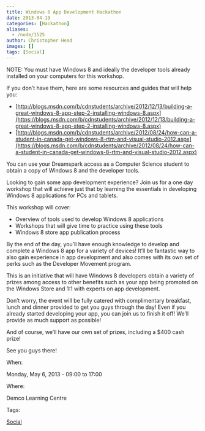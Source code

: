 ```yaml
---
title: Windows 8 App Development Hackathon
date: 2013-04-19
categories: [Hackathon]
aliases:
  - /node/1525
author: Christopher Head
images: []
tags: [Social]
---
```


NOTE: You must have Windows 8 and ideally the developer tools already installed on your computers for this workshop.

If you don’t have them, here are some resources and guides that will help you:

*   [http://blogs.msdn.com/b/cdnstudents/archive/2012/12/13/building-a-great-windows-8-app-step-2-installing-windows-8.aspx](https://blogs.msdn.com/b/cdnstudents/archive/2012/12/13/building-a-great-windows-8-app-step-2-installing-windows-8.aspx)
*   [http://blogs.msdn.com/b/cdnstudents/archive/2012/08/24/how-can-a-student-in-canada-get-windows-8-rtm-and-visual-studio-2012.aspx](https://blogs.msdn.com/b/cdnstudents/archive/2012/08/24/how-can-a-student-in-canada-get-windows-8-rtm-and-visual-studio-2012.aspx)

You can use your Dreamspark access as a Computer Science student to obtain a copy of Windows 8 and the developer tools.

Looking to gain some app development experience? Join us for a one day workshop that will achieve just that by learning the essentials in developing Windows 8 applications for PCs and tablets.

This workshop will cover:

*   Overview of tools used to develop Windows 8 applications
*   Workshops that will give time to practice using these tools
*   Windows 8 store app publication process

By the end of the day, you’ll have enough knowledge to develop and complete a Windows 8 app for a variety of devices! It’ll be fantastic way to also gain experience in app development and also comes with its own set of perks such as the Developer Movement program.

This is an initiative that will have Windows 8 developers obtain a variety of prizes among access to other benefits such as your app being promoted on the Windows Store and 1:1 with experts on app development.

Don’t worry, the event will be fully catered with complimentary breakfast, lunch and dinner provided to get you guys through the day! Even if you already started developing your app, you can join us to finish it off! We’ll provide as much support as possible!

And of course, we’ll have our own set of prizes, including a $400 cash prize!

See you guys there!

When: 

Monday, May 6, 2013 - 09:00 to 17:00

Where: 

Demco Learning Centre

Tags: 

[Social](/social)
